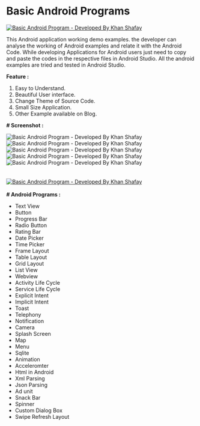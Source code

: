 # Basic Android Programs
<a href="https://play.google.com/store/apps/details?id=com.shafay.hp.learn_android"><img src="https://play-lh.googleusercontent.com/YMJuBYvUExIbxs3nYnxXPBvhhq4TaefL-RtW5ChgUBo9xmSxeZp1ZOWObqIXvbCYbrE=w720-h310-rw" alt="Basic Android Program - Developed By Khan Shafay">
</a>
<p>
This Android application working demo examples. the developer can analyse the working of Android examples and relate it with the Android Code. While developing Applications for Android users just need to copy and paste the codes in the respective files in Android Studio. All the android examples are tried and tested in Android Studio.
</p>
<b>Feature :</b>
<ol>
<li>Easy to Understand.</li>
<li>Beautiful User interface.</li>
<li>Change Theme of Source Code.</li>
<li>Small Size Application.</li>
<li>Other Example available on Blog.</li>
</ol>

<b># Screenshot :</b>
<div class="row">
<div class="column">
<img src="https://play-lh.googleusercontent.com/IB39q5IVsOBiJiFpR13PzTC6lmyyZurnBUHG74klZXxRfst_GcN8qaMIEU3uDyUqyoZO=w720-h310-rw" alt="Basic Android Program - Developed By Khan Shafay">
<img src="https://play-lh.googleusercontent.com/nHCD4Iu3KcJN5dJn0VhOWDrMoP-4OkQKrCR7nprrdHyPlBu6uBMRnNsCQMUzFeUX8o8=w720-h310-rw" alt="Basic Android Program - Developed By Khan Shafay">
<img src="https://play-lh.googleusercontent.com/W8wA0UwxVijvaifAfV01oI4WNfXX0T6dwufjTDW7nYQOL1gLwIx8ZIcCmgOaT7qTCgQ6=w720-h310-rw" alt="Basic Android Program - Developed By Khan Shafay">
<img src="https://play-lh.googleusercontent.com/81KJjrO5-rvv2XE4TIvc7GYyygKlr2DWCPZHFSdDbFFlsmGUBHMZx74vwIt4I9VOMQ=w720-h310-rw" alt="Basic Android Program - Developed By Khan Shafay">
<img src="https://play-lh.googleusercontent.com/gDAco0Gsy8zfeC23gvRScnuz7yKkIMaUqE2McAFEhEul-usVpDTIDYrMYa_bCv4bHw=w720-h310-rw" alt="Basic Android Program - Developed By Khan Shafay">
</div>
</div>
<br/><br/>
 <a href="https://play.google.com/store/apps/details?id=com.shafay.hp.learn_android">
 <img src="https://lh3.googleusercontent.com/fife/ABSRlIo9JyvGsW4uK0yI_0spF9qZ57QHRX_BsQ0Ri4Ege6irlztgqe-PNTifGQ4N0T7dpEOi2lb_IGkxnIie4Cqoosmxu-Eks48VylDSJp_acTj-DM_uG7w-OK8H1z_FOm7aALBDkYQwNSswaEnLjoXGqpy0SGCg99lV4xxBZCh9lbFHUQqOAHb6lXuBy0eFvoiRTwotSPovHiDw7I2ga-59Kr8CajOp_rGeqR0dDiV2TAwKCAzSFnJJ0mk6iKwqXIfXDf62B8-EwD8Dk2zmBsWxSEmUU0FIeivnG1PofYCwKqQnS2SANSDgSaw7cQQdZylaFTg6RQw5CDGSfjrkZm03nVuZohy569gcX1aaE2F7b848UP2nP5hurrIjqtB27VLwwlODRpFym4CFnPEFElyWb9RTIH3jZhEyy_utM4UCpauqX-XU9Y0ju4EVThFm09Sy9D914rBVXxBEBxlFdt93ADCd5qFPhM6nBxrUjEAcbu5G5KGPlOMjfY4AFq8fyrWNRWrsDU7v3mp-Bmc66uCIMcOEZTpuf8QyQEJimVALQI4Ne0XralMVoBiPBbL5928-Gxkh2Kwah0R1cGKAq1M5WuQV22L2gLVtXJrXtllUPVY3ad7udEjhLXCOjCn-ClFsqc4gSstydTOCKCeLtIrG12b9qdxglcC4qyIoQDxjq01rVn6ez5cQD58HsFH3ikoL08PF3R7Jm3GKh6QbLRCjcYLGXSExJ2Hhwg=s728-w728-h90-no" alt="Basic Android Program - Developed By Khan Shafay">
</a> 
<br/>
<br/>
<b># Android Programs :</b>
<ul>
<li>Text View</li>
<li>Button</li>
<li>Progress Bar</li>
<li>Radio Button</li>
<li>Rating Bar</li>
<li>Date Picker</li>
<li>Time Picker</li>
<li>Frame Layout</li>
<li>Table Layout</li>
<li>Grid Layout</li>
<li>List View</li>
<li>Webview</li>
<li>Activity Life Cycle</li>
<li>Service Life Cycle</li>
<li>Explicit Intent</li>
<li>Implicit Intent</li>
<li>Toast</li>
<li>Telephony</li>
<li>Notification</li>
<li>Camera</li>
<li>Splash Screen</li>
<li>Map</li>
<li>Menu</li>
<li>Sqlite</li>
<li>Animation</li>
<li>Acceleromter</li>
<li>Html in Android</li>
<li>Xml Parsing</li>
<li>Json Parsing</li>
<li>Ad unit</li>
<li>Snack Bar</li>
<li>Spinner</li>
<li>Custom Dialog Box</li>
<li>Swipe Refresh Layout</li>
<ul>
